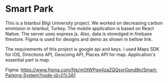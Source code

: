 # Smart Park

This is a Istanbul Bilgi University project.
We worked on decreasing carbon emmision in Istanbul, Turkey. The mobile application is based on React Native.
The server uses express js. Also, data is storedged in firebase firestore. Figma is used for designs and demo
as shown in bellow link.  

The requirements of this project is google api and keys. I used Maps SDK for IOS, Directions API, Geocoing API,
Places API for map. Application's essential part is map.






Figma: https://www.figma.com/file/mOtWPqg4zaZQQsxrGpnd8n/Smart-Parking-System?node-id=0%3A1
